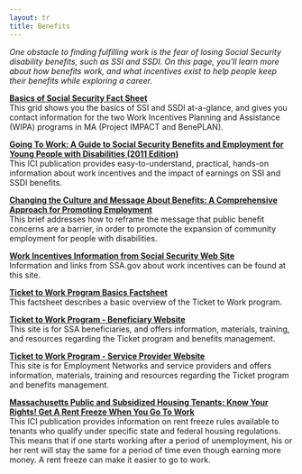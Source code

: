 ```yaml
---
layout: tr
title: Benefits
---
```


_One obstacle to finding fulfilling work is the fear of losing Social Security disability benefits, such as SSI and SSDI. On this page, you’ll learn more about how benefits work, and what incentives exist to help people keep their benefits while exploring a career._

[**Basics of Social Security Fact Sheet**](/files/SSDI_benefits_EFM.pdf)  
This grid shows you the basics of SSI and SSDI at-a-glance, and gives you contact information for the two Work Incentives Planning and Assistance (WIPA) programs in MA (Project IMPACT and BenePLAN).

[**Going To Work: A Guide to Social Security Benefits and Employment for Young People with Disabilities (2011 Edition)**](http://archive.communityinclusion.org/article.php?article_id=211&type=topic&id=15)  
This ICI publication provides easy-to-understand, practical, hands-on information about work incentives and the impact of earnings on SSI and SSDI benefits.

[**Changing the Culture and Message About Benefits: A Comprehensive Approach for Promoting Employment**](/files/SELN_Benefits_Publication.pdf)  
This brief addresses how to reframe the message that public benefit concerns are a barrier, in order to promote the expansion of community employment for people with disabilities.

[**Work Incentives Information from Social Security Web Site**](http://www.ssa.gov/disabilityresearch/workincentives.htm)  
Information and links from SSA.gov about work incentives can be found at this site.

[**Ticket to Work Program Basics Factsheet**](files/TTW_Basics_Factsheet.pdf)  
This factsheet describes a basic overview of the Ticket to Work program.

[**Ticket to Work Program - Beneficiary Website**](http://www.chooseworkttw.net/index.html)  
This site is for SSA beneficiaries, and offers information, materials, training, and resources regarding the Ticket program and benefits management.

[**Ticket to Work Program - Service Provider Website**](https://yourtickettowork.com/web/ttw/home)  
This site is for Employment Networks and service providers and offers information, materials, training and resources regarding the Ticket program and benefits management.

[**Massachusetts Public and Subsidized Housing Tenants: Know Your Rights! Get A Rent Freeze When You Go To Work**](http://archive.communityinclusion.org/article.php?article_id=194&type=topic&id=15)  
This ICI publication provides information on rent freeze rules available to tenants who qualify under specific state and federal housing regulations. This means that if one starts working after a period of unemployment, his or her rent will stay the same for a period of time even though earning more money. A rent freeze can make it easier to go to work.
